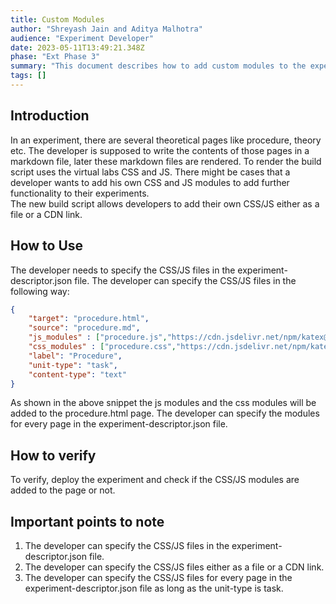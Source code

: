 ```yaml
---
title: Custom Modules
author: "Shreyash Jain and Aditya Malhotra"
audience: "Experiment Developer"
date: 2023-05-11T13:49:21.348Z
phase: "Ext Phase 3"
summary: "This document describes how to add custom modules to the experiment."
tags: []
---
```


## Introduction
In an experiment, there are several theoretical pages like procedure, theory etc. The developer is supposed to write the contents of those pages in a markdown file, later these markdown files are rendered. To render the build script uses the virtual labs CSS and JS. There might be cases that a developer wants to add his own CSS and JS modules to add further functionality to their experiments.  
The new build script allows developers to add their own CSS/JS either as a file or a CDN link.


## How to Use
The developer needs to specify the CSS/JS files in the experiment-descriptor.json file. The developer can specify the CSS/JS files in the following way:

```json
{
    "target": "procedure.html",
    "source": "procedure.md",
    "js_modules" : ["procedure.js","https://cdn.jsdelivr.net/npm/katex@0.16.7/dist/katex.min.js"],
    "css_modules" : ["procedure.css","https://cdn.jsdelivr.net/npm/katex@0.16.7/dist/katex.min.css"],
    "label": "Procedure",
    "unit-type": "task",
    "content-type": "text"
}
```

As shown in the above snippet the js modules and the css modules will be added to the procedure.html page. The developer can specify the modules for every page in the experiment-descriptor.json file.

## How to verify
To verify, deploy the experiment and check if the CSS/JS modules are added to the page or not.

## Important points to note
1. The developer can specify the CSS/JS files in the experiment-descriptor.json file.
2. The developer can specify the CSS/JS files either as a file or a CDN link.
3. The developer can specify the CSS/JS files for every page in the experiment-descriptor.json file as long as the unit-type is task.